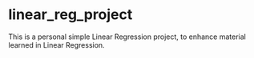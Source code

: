 # linear_reg_project
This is a personal simple Linear Regression project, to enhance material learned in Linear Regression.
